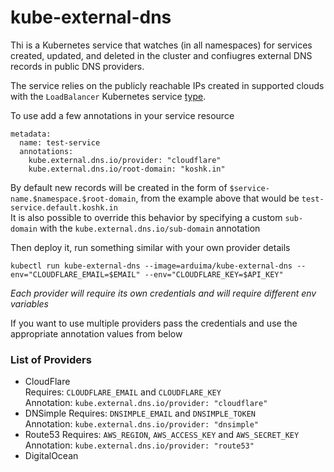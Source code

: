 # kube-external-dns

Thi is a Kubernetes service that watches (in all namespaces) for services created, updated, and deleted in the cluster and confiugres external DNS records in public DNS providers.

The service relies on the publicly reachable IPs created in supported clouds with the `LoadBalancer` Kubernetes service [type](https://kubernetes.io/docs/user-guide/services/#type-loadbalancer). 

To use add a few annotations in your service resource
```
metadata:
  name: test-service
  annotations:
    kube.external.dns.io/provider: "cloudflare"
    kube.external.dns.io/root-domain: "koshk.in"
```
By default new records will be created in the form of `$service-name.$namespace.$root-domain`, from the example above that would be `test-service.default.koshk.in`  
It is also possible to override this behavior by specifying a custom `sub-domain` with the `kube.external.dns.io/sub-domain` annotation

Then deploy it, run something similar with your own provider details
```
kubectl run kube-external-dns --image=arduima/kube-external-dns --env="CLOUDFLARE_EMAIL=$EMAIL" --env="CLOUDFLARE_KEY=$API_KEY"
```
*Each provider will require its own credentials and will require different env variables*

If you want to use multiple providers pass the credentials and use the appropriate annotation values from below

### List of Providers
* CloudFlare  
Requires: `CLOUDFLARE_EMAIL` and `CLOUDFLARE_KEY`   
Annotation: `kube.external.dns.io/provider: "cloudflare"`  
* DNSimple
Requires: `DNSIMPLE_EMAIL` and `DNSIMPLE_TOKEN`   
Annotation: `kube.external.dns.io/provider: "dnsimple"`  
* Route53
Requires: `AWS_REGION`, `AWS_ACCESS_KEY` and `AWS_SECRET_KEY`   
Annotation: `kube.external.dns.io/provider: "route53"`  
* DigitalOcean
